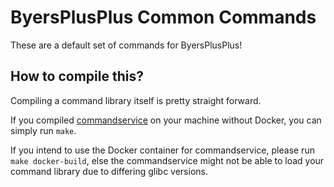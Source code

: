 # ByersPlusPlus Common Commands

These are a default set of commands for ByersPlusPlus!

## How to compile this?

Compiling a command library itself is pretty straight forward.

If you compiled [commandservice](https://github.com/ByersPlusPlus/commandservice) on your machine without Docker, you can simply run `make`.

If you intend to use the Docker container for commandservice, please run `make docker-build`, else the commandservice might not be able to load your command library due to differing glibc versions.
